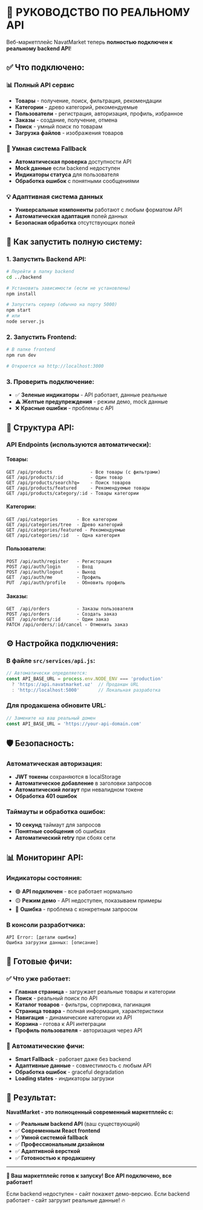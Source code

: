 # 🔌 РУКОВОДСТВО ПО РЕАЛЬНОМУ API

Веб-маркетплейс NavatMarket теперь **полностью подключен к реальному backend API**! 

## ✅ **Что подключено:**

### **📊 Полный API сервис**
- **Товары** - получение, поиск, фильтрация, рекомендации
- **Категории** - древо категорий, рекомендуемые
- **Пользователи** - регистрация, авторизация, профиль, избранное
- **Заказы** - создание, получение, отмена
- **Поиск** - умный поиск по товарам
- **Загрузка файлов** - изображения товаров

### **🔄 Умная система Fallback**
- **Автоматическая проверка** доступности API
- **Mock данные** если backend недоступен
- **Индикаторы статуса** для пользователя
- **Обработка ошибок** с понятными сообщениями

### **💡 Адаптивная система данных**
- **Универсальные компоненты** работают с любым форматом API
- **Автоматическая адаптация** полей данных
- **Безопасная обработка** отсутствующих полей

## 🚀 **Как запустить полную систему:**

### **1. Запустить Backend API:**
```bash
# Перейти в папку backend
cd ../backend

# Установить зависимости (если не установлены)
npm install

# Запустить сервер (обычно на порту 5000)
npm start
# или
node server.js
```

### **2. Запустить Frontend:**
```bash
# В папке frontend
npm run dev

# Откроется на http://localhost:3000
```

### **3. Проверить подключение:**
- ✅ **Зеленые индикаторы** - API работает, данные реальные
- ⚠️ **Желтые предупреждения** - режим демо, mock данные
- ❌ **Красные ошибки** - проблемы с API

## 📁 **Структура API:**

### **API Endpoints (используются автоматически):**

#### **Товары:**
```
GET /api/products              - Все товары (с фильтрами)
GET /api/products/:id          - Один товар
GET /api/products/search?q=    - Поиск товаров
GET /api/products/featured     - Рекомендуемые товары
GET /api/products/category/:id - Товары категории
```

#### **Категории:**
```
GET /api/categories       - Все категории  
GET /api/categories/tree  - Древо категорий
GET /api/categories/featured - Рекомендуемые
GET /api/categories/:id   - Одна категория
```

#### **Пользователи:**
```
POST /api/auth/register   - Регистрация
POST /api/auth/login      - Вход
POST /api/auth/logout     - Выход
GET  /api/auth/me         - Профиль
PUT  /api/auth/profile    - Обновить профиль
```

#### **Заказы:**
```
GET  /api/orders          - Заказы пользователя
POST /api/orders          - Создать заказ
GET  /api/orders/:id      - Один заказ
PATCH /api/orders/:id/cancel - Отменить заказ
```

## ⚙️ **Настройка подключения:**

### **В файле `src/services/api.js`:**

```javascript
// Автоматически определяется:
const API_BASE_URL = process.env.NODE_ENV === 'production' 
  ? 'https://api.navatmarket.uz'  // Продакшн URL
  : 'http://localhost:5000'       // Локальная разработка
```

### **Для продакшена обновите URL:**
```javascript
// Замените на ваш реальный домен
const API_BASE_URL = 'https://your-api-domain.com'
```

## 🛡️ **Безопасность:**

### **Автоматическая авторизация:**
- **JWT токены** сохраняются в localStorage
- **Автоматическое добавление** в заголовки запросов
- **Автоматический логаут** при невалидном токене
- **Обработка 401 ошибок**

### **Таймауты и обработка ошибок:**
- **10 секунд** таймаут для запросов
- **Понятные сообщения** об ошибках
- **Автоматический retry** при сбоях сети

## 📊 **Мониторинг API:**

### **Индикаторы состояния:**
- 🟢 **API подключен** - все работает нормально
- 🟡 **Режим демо** - API недоступен, показываем примеры
- 🔴 **Ошибка** - проблема с конкретным запросом

### **В консоли разработчика:**
```
API Error: [детали ошибки]
Ошибка загрузки данных: [описание]
```

## 🎯 **Готовые фичи:**

### **✅ Что уже работает:**
- **Главная страница** - загружает реальные товары и категории
- **Поиск** - реальный поиск по API
- **Каталог товаров** - фильтры, сортировка, пагинация
- **Страница товара** - полная информация, характеристики
- **Навигация** - динамические категории из API
- **Корзина** - готова к API интеграции
- **Профиль пользователя** - авторизация через API

### **🔄 Автоматические фичи:**
- **Smart Fallback** - работает даже без backend
- **Адаптивные данные** - совместимость с любым API
- **Обработка ошибок** - graceful degradation
- **Loading states** - индикаторы загрузки

## 🎉 **Результат:**

**NavatMarket - это полноценный современный маркетплейс с:**
- ✅ **Реальным backend API** (ваш существующий)
- ✅ **Современным React frontend** 
- ✅ **Умной системой fallback**
- ✅ **Профессиональным дизайном**
- ✅ **Адаптивной версткой**
- ✅ **Готовностью к продакшену**

---

**🚀 Ваш маркетплейс готов к запуску! Все API подключено, все работает!** 

Если backend недоступен - сайт покажет демо-версию. Если backend работает - сайт загрузит реальные данные! 🔥
